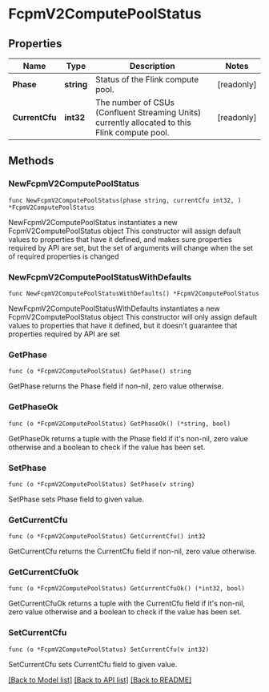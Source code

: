 # FcpmV2ComputePoolStatus

## Properties

Name | Type | Description | Notes
------------ | ------------- | ------------- | -------------
**Phase** | **string** | Status of the Flink compute pool. | [readonly] 
**CurrentCfu** | **int32** | The number of CSUs (Confluent Streaming Units) currently allocated to this Flink compute pool. | [readonly] 

## Methods

### NewFcpmV2ComputePoolStatus

`func NewFcpmV2ComputePoolStatus(phase string, currentCfu int32, ) *FcpmV2ComputePoolStatus`

NewFcpmV2ComputePoolStatus instantiates a new FcpmV2ComputePoolStatus object
This constructor will assign default values to properties that have it defined,
and makes sure properties required by API are set, but the set of arguments
will change when the set of required properties is changed

### NewFcpmV2ComputePoolStatusWithDefaults

`func NewFcpmV2ComputePoolStatusWithDefaults() *FcpmV2ComputePoolStatus`

NewFcpmV2ComputePoolStatusWithDefaults instantiates a new FcpmV2ComputePoolStatus object
This constructor will only assign default values to properties that have it defined,
but it doesn't guarantee that properties required by API are set

### GetPhase

`func (o *FcpmV2ComputePoolStatus) GetPhase() string`

GetPhase returns the Phase field if non-nil, zero value otherwise.

### GetPhaseOk

`func (o *FcpmV2ComputePoolStatus) GetPhaseOk() (*string, bool)`

GetPhaseOk returns a tuple with the Phase field if it's non-nil, zero value otherwise
and a boolean to check if the value has been set.

### SetPhase

`func (o *FcpmV2ComputePoolStatus) SetPhase(v string)`

SetPhase sets Phase field to given value.


### GetCurrentCfu

`func (o *FcpmV2ComputePoolStatus) GetCurrentCfu() int32`

GetCurrentCfu returns the CurrentCfu field if non-nil, zero value otherwise.

### GetCurrentCfuOk

`func (o *FcpmV2ComputePoolStatus) GetCurrentCfuOk() (*int32, bool)`

GetCurrentCfuOk returns a tuple with the CurrentCfu field if it's non-nil, zero value otherwise
and a boolean to check if the value has been set.

### SetCurrentCfu

`func (o *FcpmV2ComputePoolStatus) SetCurrentCfu(v int32)`

SetCurrentCfu sets CurrentCfu field to given value.



[[Back to Model list]](../README.md#documentation-for-models) [[Back to API list]](../README.md#documentation-for-api-endpoints) [[Back to README]](../README.md)


